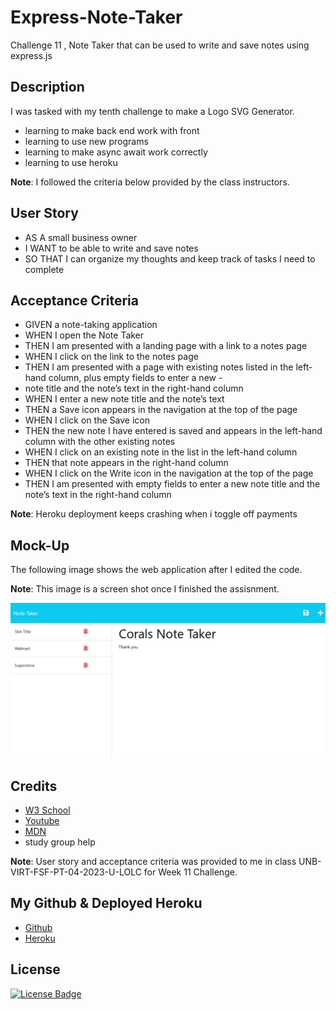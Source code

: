 # Express-Note-Taker
Challenge 11 , Note Taker that can be used to write and save notes using express.js

## Description

I was tasked with my tenth challenge to make a Logo SVG Generator.

- learning to make back end work with front 
- learning to use new programs 
- learning to make async await work correctly
- learning to use heroku

**Note**: I followed the criteria below provided by the class instructors.


## User Story

- AS A small business owner
- I WANT to be able to write and save notes
- SO THAT I can organize my thoughts and keep track of tasks I need to complete


## Acceptance Criteria

- GIVEN a note-taking application
- WHEN I open the Note Taker
- THEN I am presented with a landing page with a link to a notes page
- WHEN I click on the link to the notes page
- THEN I am presented with a page with existing notes listed in the left-hand column, plus empty fields to enter a new - 
- note title and the note’s text in the right-hand column
- WHEN I enter a new note title and the note’s text
- THEN a Save icon appears in the navigation at the top of the page
- WHEN I click on the Save icon
- THEN the new note I have entered is saved and appears in the left-hand column with the other existing notes
- WHEN I click on an existing note in the list in the left-hand column
- THEN that note appears in the right-hand column
- WHEN I click on the Write icon in the navigation at the top of the page
- THEN I am presented with empty fields to enter a new note title and the note’s text in the right-hand column

 **Note**: Heroku deployment keeps crashing when i toggle off payments 


## Mock-Up

The following image shows the web application after I edited the code.

**Note**: This image is a screen shot once I finished the assisnment.

![Express Note Taker](./Assests/screenshot.png)


## Credits
 - [W3 School](https://www.w3schools.com/js/js_async.asp)
 - [Youtube](https://www.youtube.com/watch?v=39znK--Yo1o&list=PL_cUvD4qzbkwp6pxx27pqgohrsP8v1Wj2)
 - [MDN](https://developer.mozilla.org/en-US/docs/Learn/Server-side/Express_Nodejs/Tutorial_local_library_website)
 - study group help


**Note**: User story and acceptance criteria was provided to me in class
 UNB-VIRT-FSF-PT-04-2023-U-LOLC for Week 11 Challenge. 

## My Github & Deployed Heroku 

- [Github](https://github.com/xNoirNightx/Express-Note-Taker) 
- [Heroku](https://evening-plateau-00491-158fec99f675.herokuapp.com/notes)

## License

[![License Badge](https://img.shields.io/badge/License-MIT-yellow.svg)](https://opensource.org/licenses/MIT)
